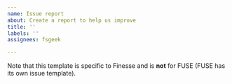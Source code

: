 ```yaml
---
name: Issue report
about: Create a report to help us improve
title: ''
labels: ''
assignees: fsgeek

---
```


Note that this template is specific to Finesse and is **not** for FUSE (FUSE has its own issue template).
